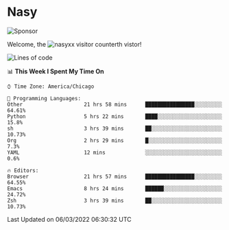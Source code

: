 # Nasy

<!--
<p align="center">
<img height="200" src="https://github-readme-stats.vercel.app/api?username=nasyxx&count_private=true&show_icons=true&theme=dracula&include_all_commits=true"/>
<img height="200" src="https://github-readme-stats.vercel.app/api/top-langs/?username=nasyxx&theme=dracula&hide=html,jupyter+notebook&count_private=true&show_icons=true"/>
</p>

  
----------------
-->

![Sponsor](https://img.shields.io/static/v1.svg?label=Sponsor&message=%E2%9D%A4&logo=GitHub&style=flat&color=pink)
 
Welcome, the ![nasyxx visitor counter](https://count.getloli.com/get/@nasyxx?theme=rule34)th vistor!
 
<!--START_SECTION:waka-->
![Lines of code](https://img.shields.io/badge/From%20Hello%20World%20I%27ve%20Written-5%20Million%20lines%20of%20code-blue)

📊 **This Week I Spent My Time On** 

```text
⌚︎ Time Zone: America/Chicago

💬 Programming Languages: 
Other                    21 hrs 58 mins      ████████████████░░░░░░░░░   64.61% 
Python                   5 hrs 22 mins       ████░░░░░░░░░░░░░░░░░░░░░   15.8% 
sh                       3 hrs 39 mins       ██░░░░░░░░░░░░░░░░░░░░░░░   10.73% 
Org                      2 hrs 29 mins       █░░░░░░░░░░░░░░░░░░░░░░░░   7.3% 
YAML                     12 mins             ░░░░░░░░░░░░░░░░░░░░░░░░░   0.6%

🔥 Editors: 
Browser                  21 hrs 57 mins      ████████████████░░░░░░░░░   64.55% 
Emacs                    8 hrs 24 mins       ██████░░░░░░░░░░░░░░░░░░░   24.72% 
Zsh                      3 hrs 39 mins       ██░░░░░░░░░░░░░░░░░░░░░░░   10.73%

```


 Last Updated on 06/03/2022 06:30:32 UTC
<!--END_SECTION:waka-->

<!-- ![visitors](https://visitor-badge.laobi.icu/badge?page_id=nasyxx.nasyxx) -->
